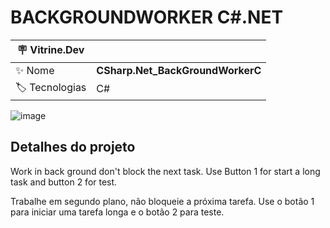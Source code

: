 <h1 align="left">BACKGROUNDWORKER C#.NET</h1>

| :placard: Vitrine.Dev |  |
| -------------  | --- |
| :sparkles: Nome        | **CSharp.Net_BackGroundWorkerC**
| :label: Tecnologias | C# 

![image](https://user-images.githubusercontent.com/24603753/205399812-5bfb569f-ee76-4a5f-b84b-df7a604be175.png#vitrinedev)

<h2 align="left">Detalhes do projeto</h2>

Work in back ground don't block the next task. Use Button 1 for start a long task and button 2 for test.

Trabalhe em segundo plano, não bloqueie a próxima tarefa. Use o botão 1 para iniciar uma tarefa longa e o botão 2 para teste.
